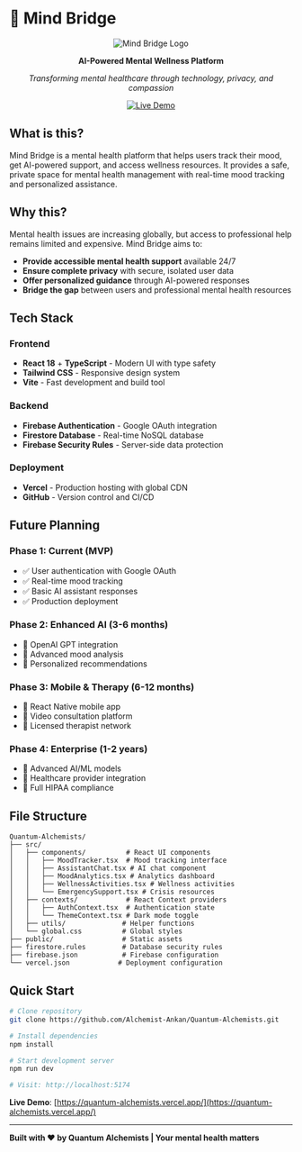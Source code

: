 # 🧠 Mind Bridge

<div align="center">

![Mind Bridge Logo](https://img.shields.io/badge/🧠-Mind%20Bridge-blue?style=for-the-badge&labelColor=darkblue)

**AI-Powered Mental Wellness Platform**

*Transforming mental healthcare through technology, privacy, and compassion*

[![Live Demo](https://img.shields.io/badge/🌐-Live%20Demo-success?style=for-the-badge)](https://quantum-alchemists.vercel.app/)

</div>

## What is this?

Mind Bridge is a mental health platform that helps users track their mood, get AI-powered support, and access wellness resources. It provides a safe, private space for mental health management with real-time mood tracking and personalized assistance.

## Why this?

Mental health issues are increasing globally, but access to professional help remains limited and expensive. Mind Bridge aims to:

- **Provide accessible mental health support** available 24/7
- **Ensure complete privacy** with secure, isolated user data
- **Offer personalized guidance** through AI-powered responses
- **Bridge the gap** between users and professional mental health resources

## Tech Stack

### Frontend
- **React 18** + **TypeScript** - Modern UI with type safety
- **Tailwind CSS** - Responsive design system
- **Vite** - Fast development and build tool

### Backend
- **Firebase Authentication** - Google OAuth integration
- **Firestore Database** - Real-time NoSQL database
- **Firebase Security Rules** - Server-side data protection

### Deployment
- **Vercel** - Production hosting with global CDN
- **GitHub** - Version control and CI/CD

## Future Planning

### Phase 1: Current (MVP)
- ✅ User authentication with Google OAuth
- ✅ Real-time mood tracking
- ✅ Basic AI assistant responses
- ✅ Production deployment

### Phase 2: Enhanced AI (3-6 months)
- 🔄 OpenAI GPT integration
- 🔄 Advanced mood analysis
- 🔄 Personalized recommendations

### Phase 3: Mobile & Therapy (6-12 months)
- 📅 React Native mobile app
- 📅 Video consultation platform
- 📅 Licensed therapist network

### Phase 4: Enterprise (1-2 years)
- 📅 Advanced AI/ML models
- 📅 Healthcare provider integration
- 📅 Full HIPAA compliance

## File Structure

```
Quantum-Alchemists/
├── src/
│   ├── components/          # React UI components
│   │   ├── MoodTracker.tsx  # Mood tracking interface
│   │   ├── AssistantChat.tsx # AI chat component
│   │   ├── MoodAnalytics.tsx # Analytics dashboard
│   │   ├── WellnessActivities.tsx # Wellness activities
│   │   └── EmergencySupport.tsx # Crisis resources
│   ├── contexts/            # React Context providers
│   │   ├── AuthContext.tsx  # Authentication state
│   │   └── ThemeContext.tsx # Dark mode toggle
│   ├── utils/              # Helper functions
│   └── global.css          # Global styles
├── public/                 # Static assets
├── firestore.rules         # Database security rules
├── firebase.json           # Firebase configuration
└── vercel.json            # Deployment configuration
```

## Quick Start

```bash
# Clone repository
git clone https://github.com/Alchemist-Ankan/Quantum-Alchemists.git

# Install dependencies
npm install

# Start development server
npm run dev

# Visit: http://localhost:5174
```

**Live Demo**: [https://quantum-alchemists.vercel.app/](https://quantum-alchemists.vercel.app/)

---

**Built with ❤️ by Quantum Alchemists | Your mental health matters**